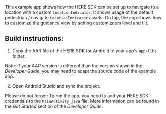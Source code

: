 This example app shows how the HERE SDK can be set up to navigate to a location with a custom `LocationIndicator`. It shows usage of the default pedestrian / navigate `LocationIndicator` assets. On top, the app shows how to customize the guidance view by setting custom zoom level and tilt.

Build instructions:
-------------------

1) Copy the AAR file of the HERE SDK for Android to your app's `app/libs` folder.

Note: If your AAR version is different than the version shown in the _Developer Guide_, you may need to adapt the source code of the example app.

2) Open Android Studio and sync the project.

Please do not forget: To run the app, you need to add your HERE SDK credentials to the `MainActivity.java` file. More information can be found in the _Get Started_ section of the _Developer Guide_.
